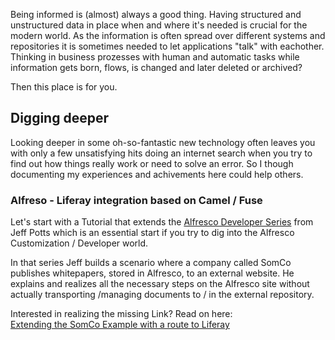 Being informed is (almost) always a good thing. Having structured and unstructured data in place when and where it's needed is crucial for the modern world. 
As the information is often spread over different systems and repositories it is sometimes needed to let applications "talk" with eachother.
Thinking in business prozesses with human and automatic tasks while information gets born, flows, is changed and later deleted or archived? 

Then this place is for you.

## Digging deeper
Looking deeper in some oh-so-fantastic new technology often leaves you with only a few unsatisfying hits doing an internet search when you try to find out how things really work or need to solve an error.
So I though documenting my experiences and achivements here could help others.

### Alfreso - Liferay integration based on Camel / Fuse
Let's start with a Tutorial that extends the [Alfresco Developer Series](https://ecmarchitect.com/alfresco-developer-series) from Jeff Potts which is an essential start if you try to dig into the Alfresco Customization / Developer world.

In that series Jeff builds a scenario where a company called SomCo publishes whitepapers, stored in Alfresco, to an external website. He explains and realizes all the necessary steps on the Alfresco site without actually transporting /managing documents to / in the external repository.

Interested in realizing the missing Link? Read on here:<br>
[Extending the SomCo Example with a route to Liferay](Alfreso_route_to_Liferay/index.md)




